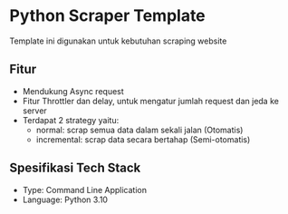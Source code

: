 # Python Scraper Template

Template ini digunakan untuk kebutuhan scraping website

## Fitur
- Mendukung Async request
- Fitur Throttler dan delay, untuk mengatur jumlah request dan jeda ke server
- Terdapat 2 strategy yaitu:
    - normal: scrap semua data dalam sekali jalan (Otomatis)
    - incremental: scrap data secara bertahap (Semi-otomatis)

## Spesifikasi Tech Stack
- Type: Command Line Application
- Language: Python 3.10